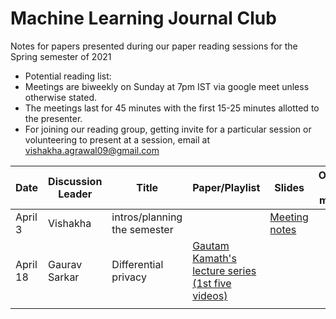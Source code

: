 # Machine Learning Journal Club

Notes for papers presented during our paper reading sessions for the Spring semester of 2021

* Potential reading list:
* Meetings are biweekly on Sunday at 7pm IST via google meet unless otherwise stated.
* The meetings last for 45 minutes with the first 15-25 minutes allotted to the presenter.
* For joining our reading group, getting invite for a particular session or volunteering to present at a session, email at vishakha.agrawal09@gmail.com

| Date        | Discussion Leader     | Title  | Paper/Playlist | Slides | Optional study material |
| ------------|-----------------------| ----- | ------- | ------ | ---------------------- |
| April 3|Vishakha|intros/planning the semester||[Meeting notes](https://docs.google.com/document/d/1JT-2tFnkNZtAb4oOUWzedPLkNej6hf9OkcZpg5Zz8Qg/edit?usp=sharing)||
| April 18|           Gaurav Sarkar    |Differential privacy| [Gautam Kamath's lecture series (1st five videos)](https://www.youtube.com/playlist?list=PLmd_zeMNzSvRRNpoEWkVo6QY_6rR3SHjp)| | |
|||||||



